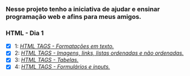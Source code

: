 ### Nesse projeto tenho a iniciativa de ajudar e ensinar programação web e afins para meus amigos.

### HTML - Dia 1
- [x] 1: [_HTML TAGS - Formatações em texto._](https://github.com/LiukenMonteiro/Projeto---aulas/blob/main/Projeto%20-%20aula%201/aula1.html)
- [x] 2: [_HTML TAGS - Imagens, links, listas ordenadas e não ordenadas._](https://github.com/LiukenMonteiro/Projeto---aulas/tree/main/Projeto%20-%20aula%202)
- [x] 3: [_HTML TAGS - Tabelas._](https://github.com/LiukenMonteiro/Projeto---aulas/tree/main/Projeto%20-%20aula%203)
- [x] 4: [_HTML TAGS - Formulários e inputs._]()